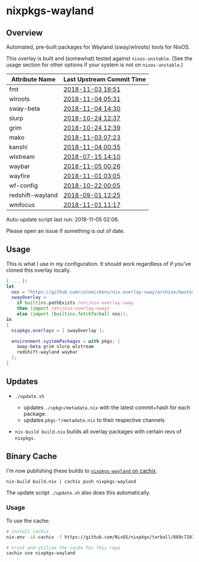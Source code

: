 # nixpkgs-wayland

## Overview

Automated, pre-built packages for Wayland (sway/wlroots) tools for NixOS.

This overlay is built and (somewhat) tested against `nixos-unstable`.
(See the usage section for other options if your system is not on `nixos-unstable`.)

<!--pkgs-->
| Attribute Name | Last Upstream Commit Time |
| -------------- | ------------------------- |
| fmt | [2018-11-03 16:51](https://github.com/fmtlib/fmt/commits/a23d592472b375a92df9c6040ccbe4b9065b5d6d) |
| wlroots | [2018-11-04 05:31](https://github.com/swaywm/wlroots/commits/d7b010024a4e46acb1eb5c54c1ce31dd816fb995) |
| sway-beta | [2018-11-04 14:30](https://github.com/swaywm/sway/commits/bcbd0a9b45ea7d8969b58183a12240e74e90f9f0) |
| slurp | [2018-10-24 12:37](https://github.com/emersion/slurp/commits/0dbd03991462397eb92bb40af712c837c898ebf1) |
| grim | [2018-10-24 12:39](https://github.com/emersion/grim/commits/61df6f0a9531520c898718874c460826bc7e2b42) |
| mako | [2018-11-03 07:23](https://github.com/emersion/mako/commits/d1e6585eb5c06f1e05c3ec77230a263d73cc103c) |
| kanshi | [2018-11-04 00:35](https://github.com/emersion/kanshi/commits/a3eccd20ae64943e0ee2d1f3cf0576d6198f18ab) |
| wlstream | [2018-07-15 14:10](https://github.com/atomnuker/wlstream/commits/182076a94562b128c3a97ecc53cc68905ea86838) |
| waybar | [2018-11-05 00:26](https://github.com/Alexays/waybar/commits/e63f287bb0c002762278cc21fe0686057600f246) |
| wayfire | [2018-11-01 03:05](https://github.com/WayfireWM/wayfire/commits/f634aff42ae8a29794d3977675a09e72832f2414) |
| wf-config | [2018-10-22 00:05](https://github.com/WayfireWM/wf-config/commits/8f7046e6c67d4a277b0793b56ff6535f53997bc5) |
| redshift-wayland | [2018-09-01 12:25](https://github.com/minus7/redshift/commits/a2177ed9942477868ccc514372f32a0fbcbe189e) |
| wmfocus | [2018-11-01 11:17](https://github.com/svenstaro/wmfocus/commits/d6f5ff88b7fb5d2eedde3c5989ae49a656ac5adb) |
<!--pkgs-->

Auto-update script last run: <!--update-->2018-11-05 02:06<!--update-->.

Please open an issue if something is out of date.

## Usage

This is what I use in my configuration. It should work regardless of if you've
cloned this overlay locally.

```nix
{ ... }:
let
  nos = "https://github.com/colemickens/nix-overlay-sway/archive/master.tar.gz";
  swayOverlay =
    if builtins.pathExists /etc/nix-overlay-sway
    then (import /etc/nix-overlay-sway)
    else (import (builtins.fetchTarball nos));
in
{
  nixpkgs.overlays = [ swayOverlay ];

  environment.systemPackages = with pkgs; [
    sway-beta grim slurp wlstream
    redshift-wayland waybar
  ];
}
```

## Updates

* `./update.sh`
  * updates `./<pkg>/metadata.nix` with the latest commit+hash for each package.
  * updates `pkgs-*/metadata.nix` to their respective channels

* `nix-build build.nix` builds all overlay packages with certain revs of `nixpkgs`.


## Binary Cache

I'm now publishing these builds to
[`nixpkgs-wayland` on cachix](https://nixpkgs-wayland.cachix.org).

```
nix-build build.nix | cachix push nixpkgs-wayland
```

The update script `./update.sh` also does this automatically.

### Usage

To use the cache:

```bash
# install cachix
nix-env -iA cachix -f https://github.com/NixOS/nixpkgs/tarball/889c72032f8595fcd7542c6032c208f6b8033db6

# trust and utilize the cache for this repo
cachix use nixpkgs-wayland
```

